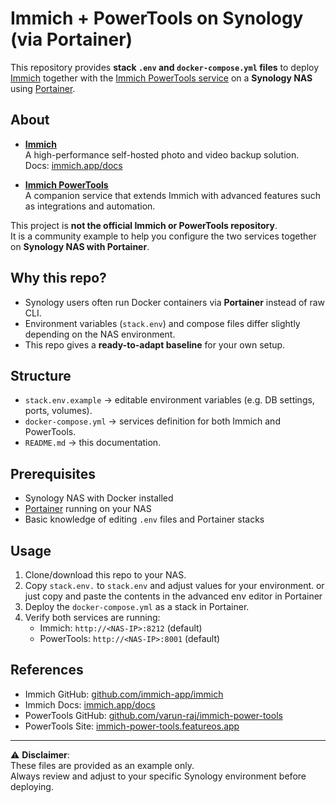 # Immich + PowerTools on Synology (via Portainer)

This repository provides **stack `.env` and `docker-compose.yml` files** to deploy [Immich](https://immich.app) together with the [Immich PowerTools service](https://immich-power-tools.featureos.app/b/integrations) on a **Synology NAS** using [Portainer](https://www.portainer.io/).

## About

- **[Immich](https://github.com/immich-app/immich)**  
  A high-performance self-hosted photo and video backup solution.  
  Docs: [immich.app/docs](https://immich.app/docs/overview/welcome)

- **[Immich PowerTools](https://github.com/varun-raj/immich-power-tools)**  
  A companion service that extends Immich with advanced features such as integrations and automation.

This project is **not the official Immich or PowerTools repository**.  
It is a community example to help you configure the two services together on **Synology NAS with Portainer**.

## Why this repo?

- Synology users often run Docker containers via **Portainer** instead of raw CLI.
- Environment variables (`stack.env`) and compose files differ slightly depending on the NAS environment.  
- This repo gives a **ready-to-adapt baseline** for your own setup.

## Structure

- `stack.env.example` → editable environment variables (e.g. DB settings, ports, volumes).  
- `docker-compose.yml` → services definition for both Immich and PowerTools.  
- `README.md` → this documentation.

## Prerequisites

- Synology NAS with Docker installed  
- [Portainer](https://www.portainer.io/) running on your NAS  
- Basic knowledge of editing `.env` files and Portainer stacks  

## Usage

1. Clone/download this repo to your NAS.  
2. Copy `stack.env.` to `stack.env` and adjust values for your environment. or just copy and paste the contents in the advanced env editor in Portainer  
3. Deploy the `docker-compose.yml` as a stack in Portainer.  
4. Verify both services are running:
   - Immich: `http://<NAS-IP>:8212` (default)  
   - PowerTools: `http://<NAS-IP>:8001` (default)

## References

- Immich GitHub: [github.com/immich-app/immich](https://github.com/immich-app/immich)  
- Immich Docs: [immich.app/docs](https://immich.app/docs/overview/welcome)  
- PowerTools GitHub: [github.com/varun-raj/immich-power-tools](https://github.com/varun-raj/immich-power-tools)  
- PowerTools Site: [immich-power-tools.featureos.app](https://immich-power-tools.featureos.app/b/integrations)

---

⚠️ **Disclaimer**:  
These files are provided as an example only.  
Always review and adjust to your specific Synology environment before deploying.
